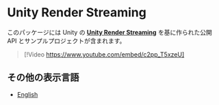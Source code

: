 # Unity Render Streaming

このパッケージには Unity の [**Unity Render Streaming**](../../com.unity.template.renderstreaming/Documentation~/jp/index.md) を基に作られた公開 API とサンプルプロジェクトが含まれます。

> [!Video https://www.youtube.com/embed/c2pp_T5xzeU]

## その他の表示言語

- [English](../index.md)